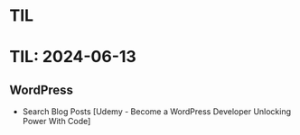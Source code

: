 # TIL

# TIL: 2024-06-13

## WordPress
- Search Blog Posts [Udemy - Become a WordPress Developer Unlocking Power With Code]